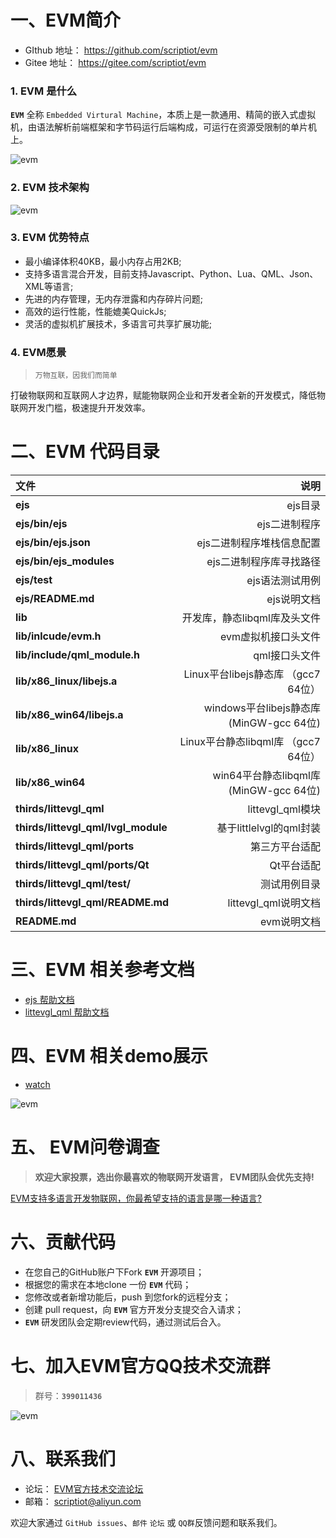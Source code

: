 一、EVM简介
========================================

+ GIthub 地址： https://github.com/scriptiot/evm
+ Gitee  地址： https://gitee.com/scriptiot/evm

###  1.  EVM 是什么

 **`EVM`** 全称 `Embedded Virtural Machine`，本质上是一款通用、精简的嵌入式虚拟机，由语法解析前端框架和字节码运行后端构成，可运行在资源受限制的单片机上。

![evm](./doc/logo.png)

### 2. EVM 技术架构

![evm](./doc/evm.png)

### 3. EVM 优势特点

+ 最小编译体积40KB，最小内存占用2KB;
+ 支持多语言混合开发，目前支持Javascript、Python、Lua、QML、Json、XML等语言;
+ 先进的内存管理，无内存泄露和内存碎片问题;
+ 高效的运行性能，性能媲美QuickJs;
+ 灵活的虚拟机扩展技术，多语言可共享扩展功能;


### 4. EVM愿景

> `万物互联，因我们而简单`

打破物联网和互联网人才边界，赋能物联网企业和开发者全新的开发模式，降低物联网开发门槛，极速提升开发效率。


二、EVM 代码目录
======================================== 


| 文件      |    说明|
| :-------- | --------:|
| **ejs**| ejs目录 |
| **ejs/bin/ejs**| ejs二进制程序 |
| **ejs/bin/ejs.json**| ejs二进制程序堆栈信息配置 |
| **ejs/bin/ejs_modules**| ejs二进制程序库寻找路径 |
| **ejs/test**|   ejs语法测试用例  | 
| **ejs/README.md**|   ejs说明文档 |
| **lib**|    开发库，静态libqml库及头文件|
| **lib/inlcude/evm.h**|    evm虚拟机接口头文件|
| **lib/include/qml_module.h**| qml接口头文件|
| **lib/x86_linux/libejs.a**|  Linux平台libejs静态库 （gcc7 64位）|
| **lib/x86_win64/libejs.a**|  windows平台libejs静态库(MinGW-gcc 64位)|
| **lib/x86_linux**|    Linux平台静态libqml库 （gcc7 64位）|
| **lib/x86_win64**|    win64平台静态libqml库 (MinGW-gcc 64位)|
| **thirds/littevgl_qml**| littevgl_qml模块| 
| **thirds/littevgl_qml/lvgl_module**| 基于littlelvgl的qml封装| 
| **thirds/littevgl_qml/ports**| 第三方平台适配| 
| **thirds/littevgl_qml/ports/Qt**| Qt平台适配| | 
| **thirds/littevgl_qml/test/**|    测试用例目录 |
| **thirds/littevgl_qml/README.md**|    littevgl_qml说明文档 |
| **README.md**|   evm说明文档 |


三、EVM 相关参考文档
========================================

+ [ejs 帮助文档](ejs/README.md)
+ [littevgl_qml 帮助文档](thirds/littlevgl_qml/README.md)


四、EVM 相关demo展示
========================================

+ [watch](thirds/littlevgl_qml/test/qml/watch.qml)

![evm](./doc/watch.gif)


五、 EVM问卷调查
========================================

> **欢迎大家投票，选出你最喜欢的物联网开发语言， EVM团队会优先支持!**

[EVM支持多语言开发物联网，你最希望支持的语言是哪一种语言?](https://www.wenjuan.com/s/Qre6Vf/)


六、贡献代码
========================================
+ 在您自己的GitHub账户下Fork **`EVM`** 开源项目；
+ 根据您的需求在本地clone 一份 **`EVM`** 代码；
+ 您修改或者新增功能后，push 到您fork的远程分支；
+ 创建 pull request，向 **`EVM`** 官方开发分支提交合入请求；
+ **`EVM`** 研发团队会定期review代码，通过测试后合入。

七、加入EVM官方QQ技术交流群
========================================

> 群号：**`399011436`**

![evm](./doc/QQ.jpg)

八、联系我们
========================================
+ 论坛： [EVM官方技术交流论坛](http://47.105.117.50/discuzx/upload/)
+ 邮箱： scriptiot@aliyun.com

欢迎大家通过 `GitHub issues`、`邮件` `论坛` 或 `QQ群`反馈问题和联系我们。
